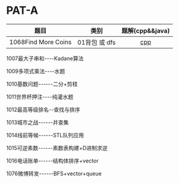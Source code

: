 # PAT-A
|题目|类别|题解(cpp&&java)|
|:----:|:----:|:----:|
|1068Find More Coins|01背包 或 dfs|[cpp](https://blog.csdn.net/m0_38024592/article/details/80084851)|

1007最大子串和----Kadane算法

1009多项式乘法----水题

1010基数问题------二分+剪枝

1011世界杯押注----纯灌水题

1012最高等级排名--查找与排序

1013城市之战------并查集

1014线前等候------STL队列应用

1015可逆素数------素数表构建+D进制求逆

1016电话账单------结构体排序+vector

1076微博转发------BFS+vector+queue

